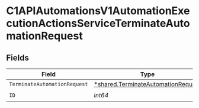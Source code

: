 # C1APIAutomationsV1AutomationExecutionActionsServiceTerminateAutomationRequest


## Fields

| Field                                                                                          | Type                                                                                           | Required                                                                                       | Description                                                                                    |
| ---------------------------------------------------------------------------------------------- | ---------------------------------------------------------------------------------------------- | ---------------------------------------------------------------------------------------------- | ---------------------------------------------------------------------------------------------- |
| `TerminateAutomationRequest`                                                                   | [*shared.TerminateAutomationRequest](../../../pkg/models/shared/terminateautomationrequest.md) | :heavy_minus_sign:                                                                             | N/A                                                                                            |
| `ID`                                                                                           | *int64*                                                                                        | :heavy_check_mark:                                                                             | N/A                                                                                            |
